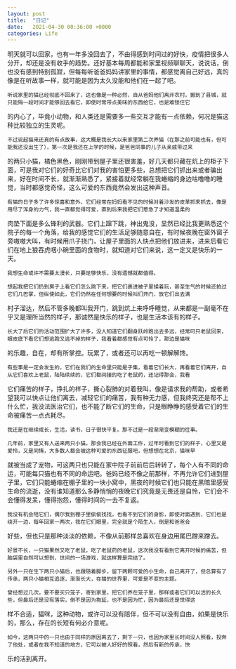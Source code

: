 ```yaml
---
layout: post
title:  "日记"
date:   2021-04-30 00:36:00 +0000
categories: Life
---
```


明天就可以回家，也有一年多没回去了，不由得感到时间过的好快，疫情把很多人分开，却还是没有收手的趋势。还好基本每周都能和家里视频聊聊天，说说话，倒也没有感到特别孤寂，但每每听爸爸妈妈讲家里的事情，都感觉离自己好远，真的像是在听故事一样，就可能是因为太久没能和他们在一起了吧。

    听说家里的猫已经彻底不回来了，这也像是一种必然，自从爸妈他们离开农村，搬到了县城，就只能隔一段时间才能够回去看它，即使时常带点美味的东西给它，也是难锁住它
的内心了，毕竟小动物，和人类还是需要多一些交互才能有一点依赖，何况是猫这种比较独立的生灵呢。

    不过说起猫来还真的有点故事，这大概是我长大以来家里第二次养猫（在那之前可能也有，但可能我还没出生了），第一次是我还在上学的时候，是爸爸同事的儿子从亲戚带过来
的两只小猫，橘色黑色，刚刚带到屋子里还很害羞，好几天都只藏在炕上的柜子下面，可是我对它们的好奇比它们对我的害怕更多些，总想把它们抓出来或者骗出来，好在时间不长，就渐渐熟悉了，紧接着就经常躺在我蜷缩的身边咕噜噜的睡觉，当时都感觉奇怪，这么可爱的东西竟然会发出这种声音。

    有猫的日子多了许多惊喜和意外，它们经常在妈妈看不见的时候对着沙发的皮革抓来抓去，像是用尽了浑身的力气，我一直都觉得可爱，直到后来我把它们惹急了才知道温柔的
肉垫下面是多么锋利的武器。它们上蹿下跳，神出鬼没，显然已经比我更熟悉这个院子的每一个角落，给我的感觉它们的生活足够随意自在，有时候夜晚在窗外窗子旁嗷嗷大叫，有时候用爪子挠门，让屋子里面的人快点把他们放进来，进来后看它们在地上狼吞虎咽小碗里面的食物时，就知道对它们来说，这一定又是快乐的一天。

    我想生命或许不需要太漫长，只要足够快乐，没有遗憾就都值得。

    想起我把它们扔到房子上看它们怎么跳下来，把它们裹进被子里揉着玩，甚至生气的时候还拍过它们几巴掌，但纵使如此，它们仍然在任何想要的时候叫们开门，放它们出去满
村子溜达，然后不管多晚都叫我开门，跳到炕上来呼呼睡觉，从来都是一副毫不在乎又是理所当然的样子，那诚然是快乐的样子，也是生活本该有的样子。

    长大了后它们的活动范围扩大了许多，没人知道它们翻身跃岭跑出去多远，经常叼只老鼠回来，眼皮底下看它们想逃跑又逃不掉的样子，我看着都感觉有点可怜了，那边是猫咪
的乐趣，自在，却有所掌控。玩累了，或者还可以再吃一顿解解馋。

    有些事是一定会发生的，它们在我们的生命里只能是子集，看着它们长大，再看着它们离开，自从它们喜欢上老鼠，陆陆续续的，它们都间接的吃了老鼠药，还记得那会，我看
它们痛苦的样子，挣扎的样子，撕心裂肺的对着我叫，像是请求我的帮助，或者希望我可以快点让他们离去，减轻它们的痛苦，我有种无力感，但我终究还是帮不上什么忙，我没法医治它们，也不能了断它们的生命，只是眼睁睁的感受着它们的生命被痛苦一点点耗尽。

    我还是在继续成长，生活，读书，日子很快平复。那不过是一段渐渐变模糊的往事。

    几年前，家里又有人送来两只小猫，那会我已经在外面工作，过年时看到它们的样子，心里又是爱怜，又是同情，大多数人都会被这种可爱的东西征服吧，但想想在北京，猫咪早
就被当成了宠物，可这两只也只能在家中院子前前后后转转了，每个人有不同的命运，可能每只猫也有不同的命运吧。爸妈已经不像之前那样，不再允许它们进到屋子里，它们只能蜷缩在棚子里的一块小窝中，黑夜的时候它们也只能在黑暗里感受生命的流逝，没有谁知道那么多静悄悄的夜晚它们究竟是无畏还是自怜，它们会不会懂得发呆，懂得抱怨，懂得时间的一去不复返。

    我没有机会陪它们，偶尔我到棚子里偷偷找找，也看不到它们的身影，即使对面遇到，它们也是绕开一边，每年回家一两次，我在它们眼里，完全就是个陌生人，倒是和爸爸会
好些，但也只是那种淡淡的依赖，不像从前那样总喜欢在身边用尾巴蹭来蹭去。

    好景不长，一只猫果然又吃了老鼠，吃了老鼠药的老鼠，这次我没有看到它离开时候的痛苦，但脑袋里自然可以想到，世间的一场游戏，就这样算是完结了。

    另外一只在生下两只小猫后，也跟随着脚步，留下两颗可爱的小生命，自己离开了，但总算有了传承，两只小猫相互追逐，渐渐长大，在猫的世界里，可爱是不变的主题。

    曾经想过几次，要不要买只笼子，寄到家里，把它们养在笼子里，那样或者它们可以活的长久些，但最后还是没有落实，倒不是因为拖延，也不是因为忙，因为最后还是觉得这
样不合适，猫咪，这种动物，或许可以没有陪伴，但不可以没有自由，如果是快乐的，那么，存在的长短有何必介意呢。

    如今，这两只中的一只也由于同样的原因离去了，剩下一只，也因为家里长时间没人照看，投奔了他处，或者在我不知道的地方，它可以被人好好的照看，然后有新的传承，快
乐的活到离开。
